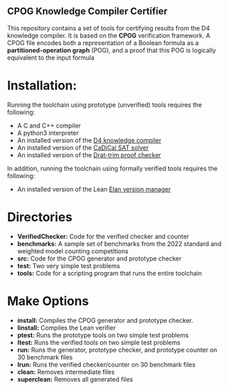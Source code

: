 ## CPOG Knowledge Compiler Certifier

This repository contains a set of tools for certifying results from the D4 knowledge
compiler.  It is based on the **CPOG** verification framework.  A CPOG file
encodes both a representation of a Boolean formula as a
**partitioned-operation graph** (POG), and a proof that this POG is
logically equivalent to the input formula

# Installation:

Running the toolchain using prototype (unverified) tools requires the following:

* A C and C++ compiler
* A python3 interpreter
* An installed version of the [D4 knowledge compiler](https://github.com/crillab/d4)
* An installed version of the [CaDiCal SAT solver](https://github.com/arminbiere/cadical)
* An installed version of the [Drat-trim proof checker](https://github.com/marijnheule/drat-trim)

In addition, running the toolchain using formally verified tools requires the following:

* An installed version of the Lean [Elan version manager](https://github.com/leanprover/elan)

# Directories

* **VerifiedChecker:**
    Code for the verified checker and counter
* **benchmarks:**
    A sample set of benchmarks from the 2022 standard and weighted model counting competitions
* **src:**
    Code for the CPOG generator and prototype checker
* **test:**
    Two very simple test problems
* **tools:**
    Code for a scripting program that runs the entire toolchain


# Make Options

* **install:**
    Compiles the CPOG generator and prototype checker.
* **linstall:**
    Compiles the Lean verifier
* **ptest:**
    Runs the prototype tools on two simple test problems
* **ltest:**
    Runs the verified tools on two simple test problems
* **run:**
    Runs the generator, prototype checker, and prototype counter on 30 benchmark files
* **lrun:**
    Runs the verified checker/counter on 30 benchmark files
* **clean:**
    Removes intermediate files
* **superclean:**
    Removes all generated files

